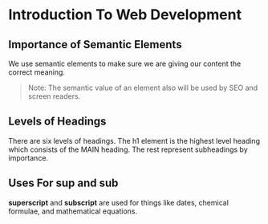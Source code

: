 # Introduction To Web Development

## Importance of Semantic Elements

We use semantic elements to make sure we are giving our content the correct meaning.

> Note: The semantic value of an element also will be used by SEO and screen readers.

## Levels of Headings

There are six levels of headings. The h1 element is the highest level heading which consists of the MAIN heading. The rest represent subheadings by importance.

## Uses For sup and sub

**superscript** and **subscript** are used for things like dates, chemical formulae, and mathematical equations.

